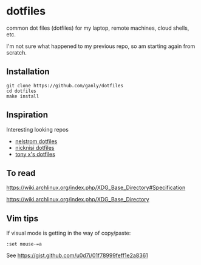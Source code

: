 dotfiles
========

common dot files (dotfiles) for my laptop, remote machines, cloud shells, etc.

I'm not sure what happened to my previous repo,
so am starting again from scratch.

Installation
------------

```
git clone https://github.com/ganly/dotfiles
cd dotfiles
make install
```


Inspiration
-----------

Interesting looking repos
* [nelstrom dotfiles](https://github.com/nelstrom/dotfiles)
* [nicknisi dotfiles](https://github.com/nicknisi/dotfiles)
* [tony x's dotfiles ](https://github.com/tony/.dot-config)

To read
-------

https://wiki.archlinux.org/index.php/XDG_Base_Directory#Specification

https://wiki.archlinux.org/index.php/XDG_Base_Directory


Vim tips
--------

If visual mode is getting in the way of copy/paste:
```
:set mouse-=a
```

See https://gist.github.com/u0d7i/01f78999feff1e2a8361

